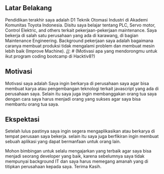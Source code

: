[//]: # (Ceritakan sedikit tentang latar belakangmu seperti pendidikan terakhir atau pekerjaan sebelumnya)
## Latar Belakang
  Pendidikan terakhir saya adalah D1 Teknik Otomasi Industri di Akademi Komunitas Toyota Indonesia. Disitu saya belajar tentang PLC, Servo motor, Control Elektric, and others terkait pekerjaan-pekerjaan maintenance. Saya bekerja di salah satu perusahaan yang ada di karawang, di bagian Maintenance Engineering. Background pekerjaan saya adalah bagaimana caranya membuat produksi tidak mengalami problem dan membuat mesin lebih baik (Improve Machine).
[//]: # (Motivasi apa yang mendorongmu untuk ikut program coding bootcamp di Hacktiv8?)
## Motivasi
  Motivasi saya adalah Saya ingin berkarya di perusahaan saya agar bisa membuat karya atau pengembangan teknologi terkait javascript yang ada di perusahaan saya. Selain itu saya juga ingin membanggakan orang tua saya dengan cara saya harus menjadi orang yang sukses agar saya bisa membantu orang tua saya.

[//]: # (Beri tahu kami, apa yang ingin kamu dapatkan di Hacktiv8 dan apa yang ingin kamu capai setelah lulus dari sini?)
## Ekspektasi
  Setelah lulus pastinya saya ingin segera mengaplikasikan atau berkarya di tempat perusaan saya bekerja. selain itu saya juga berfikiran ingin membuat sebuah aplikasi yang dapat bermanfaan untuk orang lain.

[//]: # (Apakah ada hal lain yang ingin disampaikan? Bila ada, kamu bebas untuk menuliskannya)
  Mohon bimbingan untuk selalu mengajarkan yang terbaik agar saya bisa menjadi seorang developer yang baik, karena sebelumnya saya tidak mempunyai background IT dan saya harus memegang amanah yang di titipkan perusahaan kepada saya. Terima Kasih.